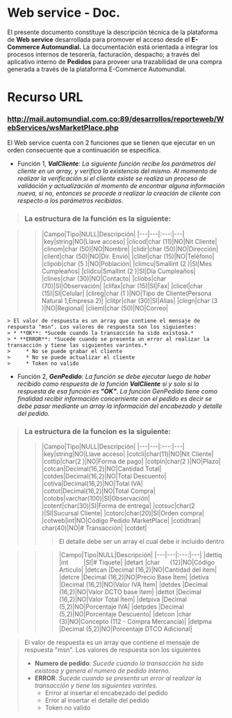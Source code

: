 # Web service - Doc.

El presente documento constituye la descripción técnica de la plataforma de **Web service** desarrollada para promover el acceso desde el **E-Commerce Automundial.** La documentación está orientada a integrar los procesos internos de tesorería, facturación, despacho; a través del aplicativo interno de **Pedidos** para proveer una trazabilidad de una compra generada a través de la plataforma E-Commerce Automundial.

# Recurso URL
### http://mail.automundial.com.co:89/desarrollos/reporteweb/WebServices/wsMarketPlace.php

El Web service cuenta con 2 funciones que se tienen que ejecutar en un orden consecuente que a continuación se especifica.

* Función 1, ***ValCliente***: *La siguiente función recibe los parámetros del cliente en un array, y verifica la existencia del mismo. Al momento de realizar la verificación si el cliente existe se realiza un proceso de validación y actualización al momento de encontrar alguna información nueva, si no, entonces se procede a realizar la creación de cliente con respecto a los parámetros recibidos.*

> ###  La estructura de la función es la siguiente:

>>|Campo|Tipo|NULL|Descripción|
|---|---|:---:|---|
|key|string|NO|Llave acceso|
|clicod|char (11)|NO|Nit Cliente|
|clinom|char (50)|NO|Nombre|
|clidir|char (50)|NO|Dirección|
|client|char (50)|NO|Dir. Envió|
|clitel|char (15)|NO|Teléfono|
|clipob|char (5 )|NO|Población|
|climcu|Smallint (2 )|SI|Mes Cumpleaños|
|clidcu|Smallint (2 )|SI|Día Cumpleaños|
|clines|char (30)|NO|Contacto|
|cliobs|char (70)|SI|Observación|
|clifax|char (15)|SI|Fax|
|clicel|char (15)|SI|Celular|
|clireg|char (1 )|NO|Tipo de Cliente(Persona Natural 1,Empresa 2)|
|clitpr|char (30)|SI|Alias|
|clirgn|char (3 )|NO|Regional|
|clieml|char (50)|NO|Correo|

    > El valor de respuesta es un array que contiene el mensaje de respuesta "msn". Los valores de respuesta son los siguientes:
    > * **OK**: *Sucede cuando la transacción ha sido existosa.*
    > * **ERROR**: *Sucede cuando se presenta un error al realizar la transacción y tiene las siguientes varintes.*
    >     * No se puede grabar el cliente
    >     * No se puede actualizar el cliente
    >     * Token no valido

* Función 2, ***GenPedido***: *La función se debe ejecutar luego de haber recibido como respuesta de la función **ValCliente** si y solo si la respuesta de esa función es **"OK"**.*
*La función GenPedido tiene como finalidad recibir información concerniente con el pedido es decir se debe pasar mediante un array la información del encabezado y detalle del pedido.*

> ###  La estructura de la funcion es la siguiente:
>>|Campo|Tipo|NULL|Descripción|
|---|---|:---:|---|
|key|string|NO|Llave acceso|
|cotcli|char(11)|NO|Nit Cliente|
|cottip|char(2 )|NO|Forma de pago|
|cotpln|char(2 )|NO|Plazo|
|cotcan|Decimal(16,2)|NO|Cantidad Total|
|cotdes|Decimal(16,2)|NO|Total Descuento|
|cotiva|Decimal(16,2)|NO|Total IVA|
|cottot|Decimal(16,2)|NO|Total Compra|
|cotobs|varchar(100)|SI|Observación|
|cotent|char(30)|SI|Forma de entrega|
|cotsuc|char(2 )|SI|Sucursal Cliente|
|cotorc|char(20)|SI|Orden compra|
|cotweb|int|NO|Código Pedido MarketPlace|
|cotidtran| char(40)|NO|# Transacción|
|cotdet|
>>>  El detalle debe ser un array el cual debe ir incluido dentro


>>>  |Campo|Tipo|NULL|Descripción|
|---|---|:---:|---|
|dettiq  |int           |SI|# Tiquete|
|detart  |char      (12)|NO|Código Articulo|
|detcan  |Decimal (16,2)|NO|Cantidad del ítem|
|detcre  |Decimal (16,2)|NO|Precio Base Ítem|
|detiva  |Decimal (16,2)|NO|Valor IVA Ítem|
|detdes  |Decimal (16,2)|NO|Valor DCTO base Ítem|
|dettot  |Decimal (16,2)|NO|Valor Total Ítem|
|detpiva |Decimal  (5,2)|NO|Porcentaje IVA|
|detpdes |Decimal  (5,2)|NO|Porcentaje Descuento|
|detcon  |char       (3)|NO|Concepto (112 - Compra Mercancía)|
|detpma  |Decimal  (5,2)|NO|Porcentaje DTCO Adicional|

>El valor de respuesta es un array que contiene el mensaje de respuesta "msn". Los valores de respuesta son los siguientes
> * **Numero de pedido**: *Sucede cuando la transacción ha sido existosa y genera el numero de pedido interno.*
> * **ERROR**: *Sucede cuando se presenta un error al realizar la transacción y tiene las siguientes varintes.*
>     * Errror al insertar el encabezado del pedido
>     * Error al insertar el detalle del pedido
>     * Token no valido
